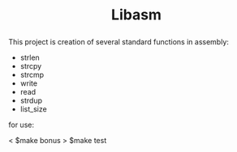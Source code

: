 # <p align=center> Libasm </p>

This project is creation of several standard functions in assembly:

- strlen 
- strcpy 
- strcmp 
- write 
- read 
- strdup
- list_size

for use:


< $make bonus >
$make test